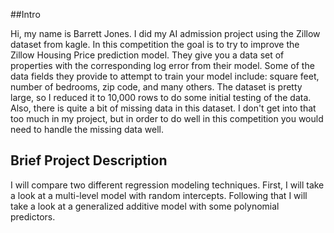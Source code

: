 
##Intro

Hi, my name is Barrett Jones. I did my AI admission project using the Zillow dataset from kagle. In this competition the goal is to try to improve the Zillow Housing Price prediction model. They give you a data set of properties with the corresponding log error from their model. Some of the data fields they provide to attempt to train your model include: square feet, number of bedrooms, zip code, and many others. The dataset is pretty large, so I reduced it to 10,000 rows to do some initial testing of the data. Also, there is quite a bit of missing data in this dataset. I don't get into that too much in my project, but in order to do well in this competition you would need to handle the missing data well. 

## Brief Project Description

I will compare two different regression modeling techniques. First, I will take a look at a multi-level model with random intercepts. Following that I will take a look at a generalized additive model with some polynomial predictors. 
